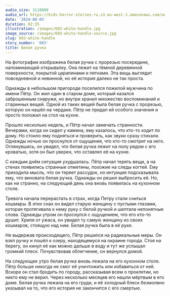 ```yaml
---
audio_size: 3118080
audio_url: https://kids-horror-stories-ru.s3.eu-west-1.amazonaws.com/audio/603-white-handle.mp3
date: '2024-08-05'
duration: 02:35
illustration: /images/603-white-handle.jpg
image_source: /images/603-white-handle-source.jpg
slug: 603-white-handle
story_number: '603'
title: Белая ручка
---
```


На фотографии изображена белая ручка с прорезью посередине, напоминающей открывалку. Она лежит на тёмной деревянной поверхности, покрытой царапинами и пятнами. Эта вещь выглядит повседневной и невинной, но её история далеко не так проста.

Однажды в небольшом пригороде поселился пожилой мужчина по имени Пётр. Он жил один в старом доме, который казался заброшенным снаружи, но внутри хранил множество воспоминаний и старинных вещей. Одной из таких вещей была белая ручка с прорезью, которую он нашёл на чердаке. Пётр не придал ей особого значения и просто положил на стол на кухне.

Прошло несколько недель, и Пётр начал замечать странности. Вечерами, когда он сидел у камина, ему казалось, что кто-то ходит по дому. Но стоило ему подняться и проверить, как звуки сразу стихали. Однажды ночью он проснулся от ощущения, что кто-то смотрит на него. Оглянувшись, он увидел, что белая ручка лежит на полу рядом с его кроватью, хотя он был уверен, что оставлял её на кухне.

С каждым днём ситуация ухудшалась. Пётр начал терять вещи, а на стенах появились странные отметины, похожие на следы когтей. Ему приходила мысль, что он теряет рассудок, но интуиция подсказывала ему, что виновата белая ручка. Однажды он решил выбросить её. Но, как ни странно, на следующий день она вновь появилась на кухонном столе.

Тревога начала перерастать в страх, когда Петру стали сниться кошмары. В этих снах он видел старую женщину с пустыми глазами, которая протягивала к нему руку с белой ручкой и шептала непонятные слова. Однажды утром он проснулся с ощущением, что его кто-то душит. Хрипя от ужаса, он увидел ту самую женщину из своих кошмаров, стоящую над ним. Белая ручка была в её руке.

Не выдержав происходящего, Пётр решился на радикальные меры. Он взял ручку и пошёл к озеру, находящемуся на окраине города. Стоя на берегу, он кинул её как можно дальше в воду и тут же услышал громкий плеск. Почувствовав облегчение, он вернулся домой.

На следующее утро белая ручка вновь лежала на его кухонном столе. Пётр больше никогда не смог её уничтожить или избавиться от неё. Вскоре он стал бродить по городу, рассказывая всем о проклятии, но никто ему не верил. Через несколько месяцев его нашли мёртвым в его доме. Белая ручка лежала на его груди, и её холодный блеск безмолвно указывал на то, что его история не закончится с его смертью.